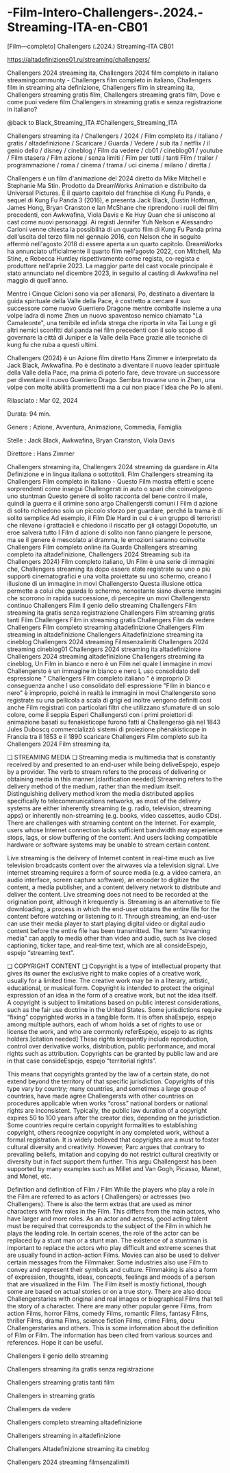 # -Film-Intero-Challengers-.2024.-Streaming-ITA-en-CB01
[Film—completo] Challengers (.2024.) Streaming-ITA CB01

https://altadefinizione01.ru/streaming/challengers/

Challengers 2024 streaming ita, Challengers 2024 film completo in italiano streamingcommunty - Challengers film completo in italiano, Challengers film in streaming alta definizione, Challengers film in streaming ita, Challengers streaming gratis film, Challengers streaming gratis film,
Dove e come puoi vedere film Challengers in streaming gratis e senza registrazione in italiano?

@back to Black_Streaming_ITA #Challengers_Streaming_ITA



Challengers streaming ita / Challengers / 2024 / Film completo ita / italiano / gratis / altadefinizione / Scaricare / Guarda / Vedere / sub ita / netflix / il genio dello / disney / cineblog / Film da vedere / cb01 / cineblog01 / youtube / Film stasera / Film azione / senza limiti / Film per tutti / tanti Film / trailer / programmazione / roma / cinema / trama / uci cinema / milano / diretta /

Challengers è un film d'animazione del 2024 diretto da Mike Mitchell e Stephanie Ma Stin. Prodotto da DreamWorks Animation e distribuito da Universal Pictures. È il quarto capitolo del franchise di Kung Fu Panda, e sequel di Kung Fu Panda 3 (2016), e presenta Jack Black, Dustin Hoffman, James Hong, Bryan Cranston e Ian McShane che riprendono i ruoli dei film precedenti, con Awkwafina, Viola Davis e Ke Huy Quan che si uniscono al cast come nuovi personaggi. Ai registi Jennifer Yuh Nelson e Alessandro Carloni venne chiesta la possibilità di un quarto film di Kung Fu Panda prima dell'uscita del terzo film nel gennaio 2016, con Nelson che in seguito affermò nell'agosto 2018 di essere aperta a un quarto capitolo. DreamWorks ha annunciato ufficialmente il quarto film nell'agosto 2022, con Mitchell, Ma Stine, e Rebecca Huntley rispettivamente come regista, co-regista e produttore nell'aprile 2023. La maggior parte del cast vocale principale è stato annunciato nel dicembre 2023, in seguito al casting di Awkwafina nel maggio di quell'anno.

Mentre i Cinque Cicloni sono via per allenarsi, Po, destinato a diventare la guida spirituale della Valle della Pace, è costretto a cercare il suo successore come nuovo Guerriero Dragone mentre combatte insieme a una volpe ladra di nome Zhen un nuovo spaventoso nemico chiamato "La Camaleonte", una terribile ed infida strega che riporta in vita Tai Lung e gli altri nemici sconfitti dal panda nei film precedenti con il solo scopo di governare la città di Juniper e la Valle della Pace grazie alle tecniche di kung fu che ruba a questi ultimi.

Challengers (2024) è un Azione film diretto Hans Zimmer e interpretato da Jack Black, Awkwafina. Po è destinato a diventare il nuovo leader spirituale della Valle della Pace, ma prima di poterlo fare, deve trovare un successore per diventare il nuovo Guerriero Drago. Sembra trovarne uno in Zhen, una volpe con molte abilità promettenti ma a cui non piace l'idea che Po lo alleni.

Rilasciato : Mar 02, 2024

Durata: 94 min.

Genere : Azione, Avventura, Animazione, Commedia, Famiglia

Stelle : Jack Black, Awkwafina, Bryan Cranston, Viola Davis

Direttore : Hans Zimmer

Challengers streaming ita, Challengers 2024 streaming da guardare in Alta Definizione e in lingua italiana o sottotitoli. Film Challengers streaming ita Challengers Film completo in italiano - Questo Film mostra effetti e scene sorprendenti come insegui Challengersti in auto o spari che coinvolgono uno stuntman Questo genere di solito racconta del bene contro il male, quindi la guerra e il crimine sono argo Challengersti comuni I Film d azione di solito richiedono solo un piccolo sforzo per guardare, perché la trama è di solito semplice Ad esempio, il Film Die Hard in cui c è un gruppo di terroristi che rilevano i grattacieli e chiedono il riscatto per gli ostaggi Dopotutto, un eroe salverà tutto I Film d azione di solito non fanno piangere le persone, ma se il genere è mescolato al dramma, le emozioni saranno coinvolte Challengers Film completo online ita Guarda Challengers streaming completo ita altadefinizione, Challengers 2024 Streaming sub ita Challengers 2024) Film completo italiano, Un Film è una serie di immagini che, Challengers streaming ita dopo essere state registrate su uno o più supporti cinematografici e una volta proiettate su uno schermo, creano l illusione di un immagine in movi Challengersto Questa illusione ottica permette a colui che guarda lo schermo, nonostante siano diverse immagini che scorrono in rapida successione, di percepire un movi Challengersto continuo Challengers Film il genio dello streaming Challengers Film streaming ita gratis senza registrazione Challengers Film streaming gratis tanti Film Challengers Film in streaming gratis Challengers Film da vedere Challengers Film completo streaming altadefinizione Challengers Film streaming in altadefinizione Challengers Altadefinizione streaming ita cineblog Challengers 2024 streaming Filmsenzalimiti Challengers 2024 streaming cineblog01 Challengers 2024 streaming ita altadefinizione Challengers 2024 streaming altadefinizione Challengers streaming ita cineblog, Un Film in bianco e nero è un Film nel quale l immagine in movi Challengersto è un immagine in bianco e nero L uso consolidato dell espressione " Challengers Film completo italiano " è improprio Di conseguenza anche l uso consolidato dell espressione "Film in bianco e nero" è improprio, poiché in realtà le immagini in movi Challengersto sono registrate su una pellicola a scala di grigi ed inoltre vengono definiti così anche Film registrati con particolari filtri che utilizzano sfumature di un solo colore, come il seppia Esperi Challengersti con i primi proiettori di animazione basati su fenakisticope furono fatti al Challengerso già nel 1843 Jules Duboscq commercializzò sistemi di proiezione phénakisticope in Francia tra il 1853 e il 1890 scaricare Challengers Film completo sub ita Challengers 2024 Film streaming ita,

❏ STREAMING MEDIA ❏ Streaming media is multimedia that is constantly received by and presented to an end-user while being deliveEspejo, espejo by a provider. The verb to stream refers to the process of delivering or obtaining media in this manner.[clarification needed] Streaming refers to the delivery method of the medium, rather than the medium itself. Distinguishing delivery method krom the media distributed applies specifically to telecommunications networks, as most of the delivery systems are either inherently streaming (e.g. radio, television, streaming apps) or inherently non-streaming (e.g. books, video cassettes, audio CDs). There are challenges with streaming content on the Internet. For example, users whose Internet connection lacks sufficient bandwidth may experience stops, lags, or slow buffering of the content. And users lacking compatible hardware or software systems may be unable to stream certain content.

Live streaming is the delivery of Internet content in real-time much as live television broadcasts content over the airwaves via a television signal. Live internet streaming requires a form of source media (e.g. a video camera, an audio interface, screen capture software), an encoder to digitize the content, a media publisher, and a content delivery network to distribute and deliver the content. Live streaming does not need to be recorded at the origination point, although it krequently is. Streaming is an alternative to file downloading, a process in which the end-user obtains the entire file for the content before watching or listening to it. Through streaming, an end-user can use their media player to start playing digital video or digital audio content before the entire file has been transmitted. The term “streaming media” can apply to media other than video and audio, such as live closed captioning, ticker tape, and real-time text, which are all consideEspejo, espejo “streaming text”.

❏ COPYRIGHT CONTENT ❏ Copyright is a type of intellectual property that gives its owner the exclusive right to make copies of a creative work, usually for a limited time. The creative work may be in a literary, artistic, educational, or musical form. Copyright is intended to protect the original expression of an idea in the form of a creative work, but not the idea itself. A copyright is subject to limitations based on public interest considerations, such as the fair use doctrine in the United States. Some jurisdictions require “fixing” copyrighted works in a tangible form. It is often shaEspejo, espejo among multiple authors, each of whom holds a set of rights to use or license the work, and who are commonly referEspejo, espejo to as rights holders.[citation needed] These rights krequently include reproduction, control over derivative works, distribution, public performance, and moral rights such as attribution. Copyrights can be granted by public law and are in that case consideEspejo, espejo “territorial rights”.

This means that copyrights granted by the law of a certain state, do not extend beyond the territory of that specific jurisdiction. Copyrights of this type vary by country; many countries, and sometimes a large group of countries, have made agree Challengersts with other countries on procedures applicable when works “cross” national borders or national rights are inconsistent. Typically, the public law duration of a copyright expires 50 to 100 years after the creator dies, depending on the jurisdiction. Some countries require certain copyright formalities to establishing copyright, others recognize copyright in any completed work, without a formal registration. It is widely believed that copyrights are a must to foster cultural diversity and creativity. However, Parc argues that contrary to prevailing beliefs, imitation and copying do not restrict cultural creativity or diversity but in fact support them further. This argu Challengerst has been supported by many examples such as Millet and Van Gogh, Picasso, Manet, and Monet, etc.

Definition and definition of Film / Film While the players who play a role in the Film are referred to as actors ( Challengers) or actresses (wo Challengers). There is also the term extras that are used as minor characters with few roles in the Film. This differs from the main actors, who have larger and more roles. As an actor and actress, good acting talent must be required that corresponds to the subject of the Film in which he plays the leading role. In certain scenes, the role of the actor can be replaced by a stunt man or a stunt man. The existence of a stuntman is important to replace the actors who play difficult and extreme scenes that are usually found in action-action Films. Movies can also be used to deliver certain messages from the Filmmaker. Some industries also use Film to convey and represent their symbols and culture. Filmmaking is also a form of expression, thoughts, ideas, concepts, feelings and moods of a person that are visualized in the Film. The Film itself is mostly fictional, though some are based on actual stories or on a true story. There are also docu Challengerstaries with original and real images or biographical Films that tell the story of a character. There are many other popular genre Films, from action Films, horror Films, comedy Films, romantic Films, fantasy Films, thriller Films, drama Films, science fiction Films, crime Films, docu Challengerstaries and others. This is some information about the definition of Film or Film. The information has been cited from various sources and references. Hope it can be useful.

Challengers il genio dello streaming

Challengers streaming ita gratis senza registrazione

Challengers streaming gratis tanti film

Challengers in streaming gratis

Challengers da vedere

Challengers completo streaming altadefinizione

Challengers streaming in altadefinizione

Challengers Altadefinizione streaming ita cineblog

Challengers 2024 streaming filmsenzalimiti

